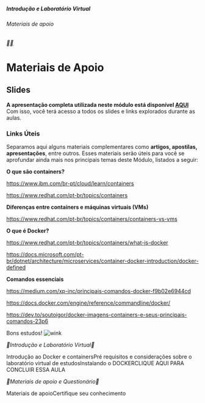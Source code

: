 ##### Introdução e Laboratório Virtual

###### Materiais de apoio

[**](https://web.dio.me/course/introducao-e-laboratorio-virtual/learning/1859790b-7331-4ef4-9105-4b6ae4b725c9?back=/track/formacao-docker-fundamentals&tab=undefined&moduleId=undefined)[**](https://web.dio.me/course/introducao-e-laboratorio-virtual/learning/7abad5e9-c00d-49c4-8b43-42fb0c5c8e45?back=/track/formacao-docker-fundamentals&tab=undefined&moduleId=undefined)

# **Materiais de Apoio**  

## **Slides**

**A apresentação completa utilizada neste módulo está disponível [AQUI](https://academiapme-my.sharepoint.com/:f:/g/personal/kawan_dio_me/ElY0v-xIc_dNjKR0Lfi3jFkB5tSmEeEdHnEqpyXdcIG1Lw?e=eWp49E)**
Com isso, você terá acesso a todos os slides e links explorados durante as aulas.

### **Links Úteis** 

Separamos aqui alguns materiais complementares como **artigos, apostilas, apresentações**, entre outros. Esses materiais serão úteis para você se aprofundar ainda mais nos principais temas deste Módulo, listados a seguir:

**O que são containers?** 

https://www.ibm.com/br-pt/cloud/learn/containers

https://www.redhat.com/pt-br/topics/containers

 

**Diferenças entre containers e máquinas virtuais (VMs)**

https://www.redhat.com/pt-br/topics/containers/containers-vs-vms

 

**O que é Docker?**

https://www.redhat.com/pt-br/topics/containers/what-is-docker

https://docs.microsoft.com/pt-br/dotnet/architecture/microservices/container-docker-introduction/docker-defined

 

**Comandos essenciais** 

https://medium.com/xp-inc/principais-comandos-docker-f9b02e6944cd

https://docs.docker.com/engine/reference/commandline/docker/

https://dev.to/soutoigor/docker-imagens-containers-e-seus-principais-comandos-23p6

Bons estudos! ![wink](https://app.digitalinnovation.one/static/ckeditor/ckeditor/plugins/smiley/images/wink_smile.png)

**Introdução e Laboratório Virtual**

Introdução ao Docker e containersPré requisitos e considerações sobre o laboratório virtual de estudosInstalando o DOCKERCLIQUE AQUI PARA CONCLUIR ESSA AULA

**Materiais de apoio e Questionário**

Materiais de apoioCertifique seu conhecimento